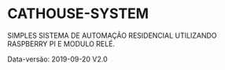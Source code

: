 # CATHOUSE-SYSTEM
SIMPLES SISTEMA DE AUTOMAÇÃO RESIDENCIAL UTILIZANDO RASPBERRY PI E MODULO RELÉ.

Data-versão: 2019-09-20 V2.0
